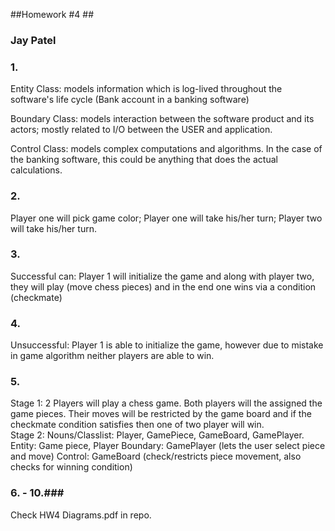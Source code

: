##Homework #4 ##

### Jay Patel ###

### 1. ###
Entity Class: models information which is log-lived throughout the software's life cycle (Bank account in a banking software)
  
Boundary Class: models interaction between the software product and its actors; mostly related to I/O between the USER and application.  

Control Class: models complex computations and algorithms. In the case of the banking software, this could be anything that does the actual calculations. 
### 2. ###
Player one will pick game color; 
Player one will take his/her turn;
Player two will take his/her turn.
### 3. ###
Successful can: Player 1 will initialize the game and along with player two, they will play (move chess pieces) and in the end one wins via a condition (checkmate) 
### 4. ###
Unsuccessful: Player 1 is able to initialize the game, however due to mistake in game algorithm neither players are able to win. 
### 5. ###
Stage 1: 2 Players will play a chess game. Both players will the assigned the game pieces. Their moves will be restricted by the game board and if the checkmate condition satisfies then one of two player will win.  
Stage 2: Nouns/Classlist: Player, GamePiece, GameBoard, GamePlayer.
Entity: Game piece, Player
Boundary: GamePlayer (lets the user select piece and move)
Control: GameBoard (check/restricts piece movement, also checks for winning condition)
### 6. - 10.###
Check HW4 Diagrams.pdf in repo.
